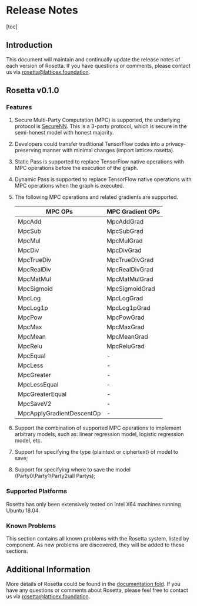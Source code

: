 
# Release Notes

[toc]

## Introduction
This document will maintain and continually update the release notes of each version of Rosetta. If you have questions or comments, please contact us via rosetta@latticex.foundation.


## Rosetta v0.1.0

### Features
1. Secure Multi-Party Computation (MPC) is supported, the underlying protocol is [SecureNN](https://eprint.iacr.org/2018/442.pdf). This is a $3$-party protocol, which is secure in the semi-honest model with honest majority.

2. Developers could transfer traditional TensorFlow codes into a privacy-preserving manner with minimal changes (import latticex.rosetta).

3. Static Pass is supported to replace TensorFlow native operations with MPC operations before the execution of the graph.

4. Dynamic Pass is supported to replace TensorFlow native operations with MPC operations when the graph is executed.

5. The following MPC operations and related gradients are supported.

    |  MPC OPs     |    MPC Gradient OPs    | 
    | --------------- | -------------- | 
    |MpcAdd |MpcAddGrad|
    |MpcSub |MpcSubGrad|
    |MpcMul |MpcMulGrad|
    |MpcDiv |MpcDivGrad|
    |MpcTrueDiv |MpcTrueDivGrad|
    |MpcRealDiv |MpcRealDivGrad|
    |MpcMatMul |MpcMatMulGrad|
    |MpcSigmoid |MpcSigmoidGrad|
    |MpcLog |MpcLogGrad|
    |MpcLog1p |MpcLog1pGrad|
    |MpcPow |MpcPowGrad|
    |MpcMax |MpcMaxGrad|
    |MpcMean |MpcMeanGrad|
    |MpcRelu |MpcReluGrad|
    |MpcEqual |-|
    |MpcLess |-|
    |MpcGreater |-|
    |MpcLessEqual |-|
    |MpcGreaterEqual |-|
    |MpcSaveV2 |-|
    |MpcApplyGradientDescentOp |-|

6. Support the combination of supported MPC operations to implement arbitrary models, such as: linear regression model, logistic regression model, etc.

7. Support for specifying the type (plaintext or ciphertext) of model to save;

8. Support for specifying where to save the model (Party0\Party1\Party2\all Partys);


### Supported Platforms
Rosetta has only been extensively tested on Intel X64 machines running Ubuntu 18.04.


### Known Problems
This section contains all known problems with the Rosetta system, listed by component. As new problems are discovered, they will be added to these sections.


## Additional Information
More details of Rosetta could be found in
the [documentation fold](doc/). If you have any questions or comments about Rosetta, please feel free to contact us via rosetta@latticex.foundation.

